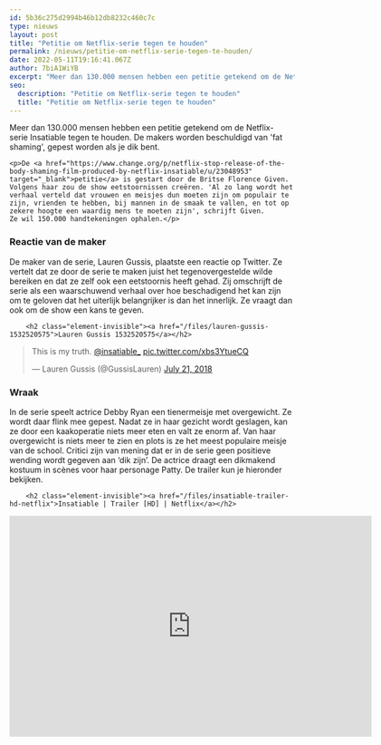 ```yaml
---
id: 5b36c275d2994b46b12db8232c460c7c
type: nieuws
layout: post
title: "Petitie om Netflix-serie tegen te houden"
permalink: /nieuws/petitie-om-netflix-serie-tegen-te-houden/
date: 2022-05-11T19:16:41.067Z
author: 7biA1WiYB
excerpt: "Meer dan 130.000 mensen hebben een petitie getekend om de Netflix-serie Insatiable tegen te houden. De makers worden beschuldigd van 'fat shaming', gepest worden als je dik bent.  "
seo:
  description: "Petitie om Netflix-serie tegen te houden"
  title: "Petitie om Netflix-serie tegen te houden"
---
```

Meer dan 130.000 mensen hebben een petitie getekend om de Netflix-serie Insatiable tegen te houden. De makers worden beschuldigd van 'fat shaming', gepest worden als je dik bent.  

    <p>De <a href="https://www.change.org/p/netflix-stop-release-of-the-body-shaming-film-produced-by-netflix-insatiable/u/23048953" target="_blank">petitie</a> is gestart door de Britse Florence Given. Volgens haar zou de show eetstoornissen creëren. 'Al zo lang wordt het verhaal verteld dat vrouwen en meisjes dun moeten zijn om populair te zijn, vrienden te hebben, bij mannen in de smaak te vallen, en tot op zekere hoogte een waardig mens te moeten zijn', schrijft Given. Ze wil 150.000 handtekeningen ophalen.</p>
<h3>Reactie van de maker</h3>
<p>De maker van de serie, Lauren Gussis, plaatste een reactie op Twitter. Ze vertelt dat ze door de serie te maken juist het tegenovergestelde wilde bereiken en dat ze zelf ook een eetstoornis heeft gehad. Zij omschrijft de serie als een waarschuwend verhaal over hoe beschadigend het kan zijn om te geloven dat het uiterlijk belangrijker is dan het innerlijk. Ze vraagt dan ook om de show een kans te geven.</p>
<p><div class="media media-element-container media-default"><div id="file-534131" class="file file-document file-text-oembed">

        <h2 class="element-invisible"><a href="/files/lauren-gussis-1532520575">Lauren Gussis 1532520575</a></h2>
    
  
  <div class="content">
    
<blockquote class="twitter-tweet" data-width="550"><p lang="en" dir="ltr">This is my truth. <a href="https://twitter.com/insatiable_?ref_src=twsrc%5Etfw">@insatiable_</a> <a href="https://t.co/xbs3YtueCQ">pic.twitter.com/xbs3YtueCQ</a></p>&mdash; Lauren Gussis (@GussisLauren) <a href="https://twitter.com/GussisLauren/status/1020459928887017474?ref_src=twsrc%5Etfw">July 21, 2018</a></blockquote>
<script async="" src="https://platform.twitter.com/widgets.js" charset="utf-8"></script>
  </div>

  
</div>
</div>
<h3>Wraak</h3>
<p>In de serie speelt actrice Debby Ryan een tienermeisje met overgewicht. Ze wordt daar flink mee gepest. Nadat ze in haar gezicht wordt geslagen, kan ze door een kaakoperatie niets meer eten en valt ze enorm af. Van haar overgewicht is niets meer te zien en plots is ze het meest populaire meisje van de school. Critici zijn van mening dat er in de serie geen positieve wending wordt gegeven aan ‘dik zijn’. De actrice draagt een dikmakend kostuum in scènes voor haar personage Patty. De trailer kun je hieronder bekijken.</p>
<p><div class="media media-element-container media-default"><div id="file-534132" class="file file-video file-video-youtube">

        <h2 class="element-invisible"><a href="/files/insatiable-trailer-hd-netflix">Insatiable | Trailer [HD] | Netflix</a></h2>
    
  
  <div class="content">
    <div class="media-youtube-video media-element file-default media-youtube-1">
  <iframe class="media-youtube-player" width="640" height="390" title="Insatiable | Trailer [HD] | Netflix" src="https://www.youtube.com/embed/M3CJ0-zY5_s?wmode=opaque&controls=" name="Insatiable | Trailer [HD] | Netflix" frameborder="0" allowfullscreen="">Video van Insatiable | Trailer [HD] | Netflix</iframe>
</div>
  </div>

  
</div>
</div>  
